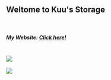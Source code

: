 <h2>Weltome to Kuu's Storage</h2>
<br/>
<h5>My Website: <a href="https://nayuki.cyou">Click here!</a></h5>
<br/>
<a href="https://nayuki.cyou">
    <img src="https://count.getloli.com/get/@KuuStorage?theme=rule34"/>
    <br/>
    <br/>
    <img src="https://lanyard.cnrad.dev/api/568093374662311956"/>
</a>
